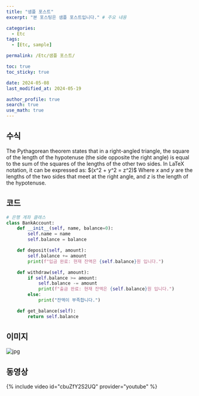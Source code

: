 ```yaml
---
title: "샘플 포스트"
excerpt: "본 포스팅은 샘플 포스트입니다." # 주요 내용

categories:
  - Etc
tags:
  - [Etc, sample]

permalink: /Etc/샘플 포스트/

toc: true
toc_sticky: true

date: 2024-05-08
last_modified_at: 2024-05-19

author_profile: true
search: true
use_math: true
---
```


## 수식
The Pythagorean theorem states that in a right-angled triangle, the square of the length of the hypotenuse (the side opposite the right angle) is equal to the sum of the squares of the lengths of the other two sides. In LaTeX notation, it can be expressed as:
$\(x^2 + y^2 = z^2)\$
Where $x$ and $y$ are the lengths of the two sides that meet at the right angle, and $z$ is the length of the hypotenuse.

 

## 코드
```python
# 은행 계좌 클래스
class BankAccount:
    def __init__(self, name, balance=0):
        self.name = name
        self.balance = balance

    def deposit(self, amount):
        self.balance += amount
        print(f"입금 완료: 현재 잔액은 {self.balance}원 입니다.")

    def withdraw(self, amount):
        if self.balance >= amount:
            self.balance -= amount
            print(f"출금 완료: 현재 잔액은 {self.balance}원 입니다.")
        else:
            print("잔액이 부족합니다.")

    def get_balance(self):
        return self.balance
```



## 이미지

![jpg]({{site.url}}/assets/images/posts_img/2024-05-08-1/jpg.jpg)


## 동영상

{% include video id="cbuZfY2S2UQ" provider="youtube" %}
